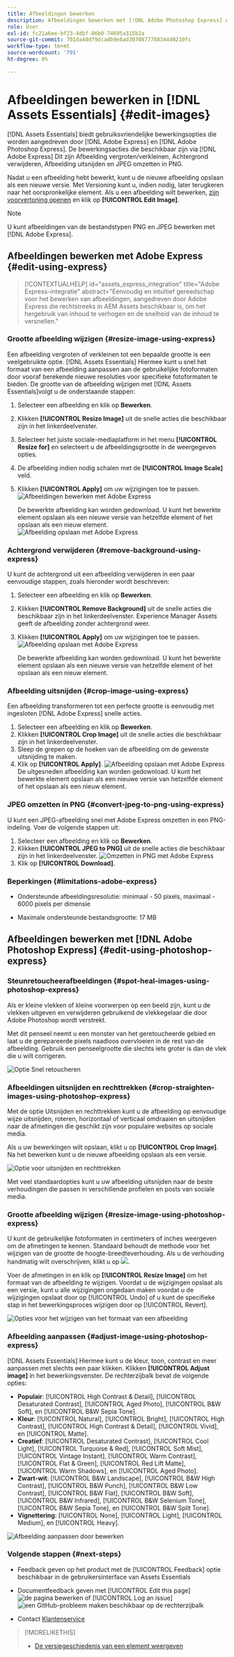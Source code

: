 ```yaml
---
title: Afbeeldingen bewerken
description: Afbeeldingen bewerken met [!DNL Adobe Photoshop Express] Aangedreven opties en sparen bijgewerkte beelden als versies.
role: User
exl-id: fc21a6ee-bf23-4dbf-86b0-74695a315b2a
source-git-commit: 701da4ddf9dcadb9e8ad3070877788344d0210fc
workflow-type: tm+mt
source-wordcount: '791'
ht-degree: 0%

---
```


# Afbeeldingen bewerken in [!DNL Assets Essentials] {#edit-images}

[!DNL Assets Essentials] biedt gebruiksvriendelijke bewerkingsopties die worden aangedreven door [!DNL Adobe Express] en [!DNL Adobe Photoshop Express]. De bewerkingsacties die beschikbaar zijn via [!DNL Adobe Express] Dit zijn Afbeelding vergroten/verkleinen, Achtergrond verwijderen, Afbeelding uitsnijden en JPEG omzetten in PNG.

Nadat u een afbeelding hebt bewerkt, kunt u de nieuwe afbeelding opslaan als een nieuwe versie. Met Versioning kunt u, indien nodig, later terugkeren naar het oorspronkelijke element. Als u een afbeelding wilt bewerken, [zijn voorvertoning openen](/help/using/navigate-view.md#preview-assets) en klik op **[!UICONTROL Edit Image]**.

>[!NOTE]
>
>U kunt afbeeldingen van de bestandstypen PNG en JPEG bewerken met [!DNL Adobe Express].

<!--The editing actions that are available are Spot healing, Crop and straighten, Resize image, and Adjust image.-->

## Afbeeldingen bewerken met Adobe Express {#edit-using-express}

>[!CONTEXTUALHELP]
>id="assets_express_integration"
>title="Adobe Express-integratie"
>abstract="Eenvoudig en intuïtief gereedschap voor het bewerken van afbeeldingen, aangedreven door Adobe Express die rechtstreeks in AEM Assets beschikbaar is, om het hergebruik van inhoud te verhogen en de snelheid van de inhoud te versnellen."

### Grootte afbeelding wijzigen {#resize-image-using-express}

Een afbeelding vergroten of verkleinen tot een bepaalde grootte is een veelgebruikte optie. [!DNL Assets Essentials] Hiermee kunt u snel het formaat van een afbeelding aanpassen aan de gebruikelijke fotoformaten door vooraf berekende nieuwe resoluties voor specifieke fotoformaten te bieden. De grootte van de afbeelding wijzigen met [!DNL Assets Essentials]volgt u de onderstaande stappen:

1. Selecteer een afbeelding en klik op **Bewerken**.
2. Klikken **[!UICONTROL Resize Image]** uit de snelle acties die beschikbaar zijn in het linkerdeelvenster.
3. Selecteer het juiste sociale-mediaplatform in het menu **[!UICONTROL Resize for]** en selecteert u de afbeeldingsgrootte in de weergegeven opties.
4. De afbeelding indien nodig schalen met de **[!UICONTROL Image Scale]** veld.
5. Klikken **[!UICONTROL Apply]** om uw wijzigingen toe te passen.
   ![Afbeeldingen bewerken met Adobe Express](/help/using/assets/adobe-express-resize-image.png)

   De bewerkte afbeelding kan worden gedownload. U kunt het bewerkte element opslaan als een nieuwe versie van hetzelfde element of het opslaan als een nieuw element.
   ![Afbeelding opslaan met Adobe Express](/help/using/assets/adobe-express-resize-save.png)

### Achtergrond verwijderen {#remove-background-using-express}

U kunt de achtergrond uit een afbeelding verwijderen in een paar eenvoudige stappen, zoals hieronder wordt beschreven:

1. Selecteer een afbeelding en klik op **Bewerken**.
2. Klikken **[!UICONTROL Remove Background]** uit de snelle acties die beschikbaar zijn in het linkerdeelvenster. Experience Manager Assets geeft de afbeelding zonder achtergrond weer.
3. Klikken **[!UICONTROL Apply]** om uw wijzigingen toe te passen.
   ![Afbeelding opslaan met Adobe Express](/help/using/assets/adobe-express-remove-background.png)

   De bewerkte afbeelding kan worden gedownload. U kunt het bewerkte element opslaan als een nieuwe versie van hetzelfde element of het opslaan als een nieuw element.

### Afbeelding uitsnijden {#crop-image-using-express}

Een afbeelding transformeren tot een perfecte grootte is eenvoudig met ingesloten [!DNL Adobe Express] snelle acties.

1. Selecteer een afbeelding en klik op **Bewerken**.
2. Klikken **[!UICONTROL Crop Image]** uit de snelle acties die beschikbaar zijn in het linkerdeelvenster.
3. Sleep de grepen op de hoeken van de afbeelding om de gewenste uitsnijding te maken.
4. Klik op **[!UICONTROL Apply]**.
   ![Afbeelding opslaan met Adobe Express](/help/using/assets/adobe-express-crop-image.png)
De uitgesneden afbeelding kan worden gedownload. U kunt het bewerkte element opslaan als een nieuwe versie van hetzelfde element of het opslaan als een nieuw element.

### JPEG omzetten in PNG {#convert-jpeg-to-png-using-express}

U kunt een JPEG-afbeelding snel met Adobe Express omzetten in een PNG-indeling. Voer de volgende stappen uit:

1. Selecteer een afbeelding en klik op **Bewerken**.
2. Klikken **[!UICONTROL JPEG to PNG]** uit de snelle acties die beschikbaar zijn in het linkerdeelvenster.
   ![Omzetten in PNG met Adobe Express](/help/using/assets/adobe-express-convert-image.png)
3. Klik op **[!UICONTROL Download]**.

### Beperkingen {#limitations-adobe-express}

* Ondersteunde afbeeldingsresolutie: minimaal - 50 pixels, maximaal - 6000 pixels per dimensie

* Maximale ondersteunde bestandsgrootte: 17 MB

## Afbeeldingen bewerken met [!DNL Adobe Photoshop Express] {#edit-using-photoshop-express}

<!--
After editing an image, you can save the new image as a new version. Versioning helps you to revert to the original asset later, if needed. To edit an image, [open its preview](/help/using/navigate-view.md#preview-assets) and click **[!UICONTROL Edit Image]** ![edit icon](assets/do-not-localize/edit-icon.png) from the rail on the right.

![Options to edit an image](assets/edit-image2.png)

*Figure: The options to edit images are powered by [!DNL Adobe Photoshop Express].*
-->

### Steunretoucheerafbeeldingen {#spot-heal-images-using-photoshop-express}

Als er kleine vlekken of kleine voorwerpen op een beeld zijn, kunt u de vlekken uitgeven en verwijderen gebruikend de vlekkegelaar die door Adobe Photoshop wordt verstrekt.

Met dit penseel neemt u een monster van het geretoucheerde gebied en laat u de gerepareerde pixels naadloos overvloeien in de rest van de afbeelding. Gebruik een penseelgrootte die slechts iets groter is dan de vlek die u wilt corrigeren.

![Optie Snel retoucheren](assets/edit-spot-healing.png)

<!-- 
TBD: See if we should give backlinks to PS docs for these concepts.
For more information about how Spot Healing works in Photoshop, see [retouching and repairing photos](https://helpx.adobe.com/photoshop/using/retouching-repairing-images.html). 
-->

### Afbeeldingen uitsnijden en rechttrekken {#crop-straighten-images-using-photoshop-express}

Met de optie Uitsnijden en rechttrekken kunt u de afbeelding op eenvoudige wijze uitsnijden, roteren, horizontaal of verticaal omdraaien en uitsnijden naar de afmetingen die geschikt zijn voor populaire websites op sociale media.

Als u uw bewerkingen wilt opslaan, klikt u op **[!UICONTROL Crop Image]**. Na het bewerken kunt u de nieuwe afbeelding opslaan als een versie.

![Optie voor uitsnijden en rechttrekken](assets/edit-crop-straighten.png)

Met veel standaardopties kunt u uw afbeelding uitsnijden naar de beste verhoudingen die passen in verschillende profielen en posts van sociale media.

### Grootte afbeelding wijzigen {#resize-image-using-photoshop-express}

U kunt de gebruikelijke fotoformaten in centimeters of inches weergeven om de afmetingen te kennen. Standaard behoudt de methode voor het wijzigen van de grootte de hoogte-breedteverhouding. Als u de verhouding handmatig wilt overschrijven, klikt u op ![](assets/do-not-localize/lock-closed-icon.png).

Voer de afmetingen in en klik op **[!UICONTROL Resize Image]** om het formaat van de afbeelding te wijzigen. Voordat u de wijzigingen opslaat als een versie, kunt u alle wijzigingen ongedaan maken voordat u de wijzigingen opslaat door op [!UICONTROL Undo] of u kunt de specifieke stap in het bewerkingsproces wijzigen door op [!UICONTROL Revert].

![Opties voor het wijzigen van het formaat van een afbeelding](assets/resize-image.png)

### Afbeelding aanpassen {#adjust-image-using-photoshop-express}

[!DNL Assets Essentials] Hiermee kunt u de kleur, toon, contrast en meer aanpassen met slechts een paar klikken. Klikken **[!UICONTROL Adjust image]** in het bewerkingsvenster. De rechterzijbalk bevat de volgende opties:

* **Populair**: [!UICONTROL High Contrast & Detail], [!UICONTROL Desaturated Contrast], [!UICONTROL Aged Photo], [!UICONTROL B&W Soft], en [!UICONTROL B&W Sepia Tone].
* **Kleur**: [!UICONTROL Natural], [!UICONTROL Bright], [!UICONTROL High Contrast], [!UICONTROL High Contrast & Detail], [!UICONTROL Vivid], en [!UICONTROL Matte].
* **Creatief**: [!UICONTROL Desaturated Contrast], [!UICONTROL Cool Light], [!UICONTROL Turquoise & Red], [!UICONTROL Soft Mist], [!UICONTROL Vintage Instant], [!UICONTROL Warm Contrast], [!UICONTROL Flat & Green], [!UICONTROL Red Lift Matte], [!UICONTROL Warm Shadows], en [!UICONTROL Aged Photo].
* **Zwart-wit**: [!UICONTROL B&W Landscape], [!UICONTROL B&W High Contrast], [!UICONTROL B&W Punch], [!UICONTROL B&W Low Contrast], [!UICONTROL B&W Flat], [!UICONTROL B&W Soft], [!UICONTROL B&W Infrared], [!UICONTROL B&W Selenium Tone], [!UICONTROL B&W Sepia Tone], en [!UICONTROL B&W Split Tone].
* **Vignettering**: [!UICONTROL None], [!UICONTROL Light], [!UICONTROL Medium], en [!UICONTROL Heavy].

![Afbeelding aanpassen door bewerken](assets/adjust-image.png)

<!--
TBD: Insert a video of the available social media options.
-->

### Volgende stappen {#next-steps}

* Feedback geven op het product met de [!UICONTROL Feedback] optie beschikbaar in de gebruikersinterface van Assets Essentials

* Documentfeedback geven met [!UICONTROL Edit this page] ![de pagina bewerken](assets/do-not-localize/edit-page.png) of [!UICONTROL Log an issue] ![een GitHub-probleem maken](assets/do-not-localize/github-issue.png) beschikbaar op de rechterzijbalk

* Contact [Klantenservice](https://experienceleague.adobe.com/?support-solution=General#support)

>[!MORELIKETHIS]
>
>* [De versiegeschiedenis van een element weergeven](/help/using/navigate-view.md)
